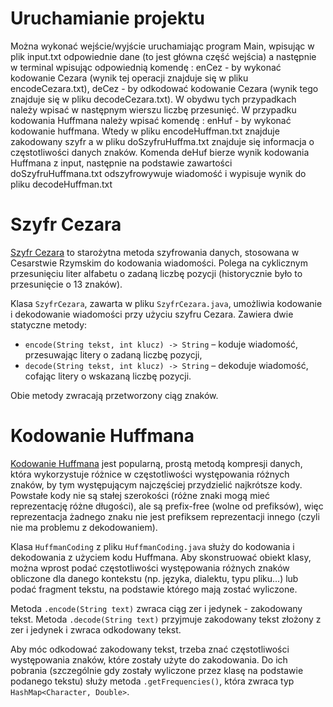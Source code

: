 # Uruchamianie projektu

Można wykonać wejście/wyjście uruchamiając program Main, wpisując w plik input.txt odpowiednie dane (to jest główna część wejścia) a następnie w terminal wpisując odpowiednią komendę : enCez - by wykonać kodowanie Cezara (wynik tej operacji znajduje się w pliku encodeCezara.txt), deCez - by odkodować kodowanie Cezara (wynik tego znajduje się w pliku decodeCezara.txt). W obydwu tych przypadkach należy wpisać w następnym wierszu liczbę przesunięć. W przypadku kodowania Huffmana należy wpisać komendę : enHuf - by wykonać kodowanie huffmana. Wtedy w pliku encodeHuffman.txt znajduje zakodowany szyfr a w pliku doSzyfruHuffma.txt znajduje się informacja o częstotliwości danych znaków. Komenda deHuf bierze wynik kodowania Huffmana z input, następnie na podstawie zawartości doSzyfruHuffmana.txt odszyfrowywuje wiadomość i wypisuje wynik do pliku decodeHuffman.txt
 
# Szyfr Cezara

[Szyfr Cezara](https://pl.wikipedia.org/wiki/Szyfr_Cezara) to starożytna metoda szyfrowania danych, stosowana w Cesarstwie Rzymskim do kodowania wiadomości. Polega na cyklicznym przesunięciu liter alfabetu o zadaną liczbę pozycji (historycznie było to przesunięcie o 13 znaków).

Klasa `SzyfrCezara`, zawarta w pliku `SzyfrCezara.java`, umożliwia kodowanie i dekodowanie wiadomości przy użyciu szyfru Cezara. Zawiera dwie statyczne metody:
- `encode(String tekst, int klucz) -> String` – koduje wiadomość, przesuwając litery o zadaną liczbę pozycji,
- `decode(String tekst, int klucz) -> String` – dekoduje wiadomość, cofając litery o wskazaną liczbę pozycji.

Obie metody zwracają przetworzony ciąg znaków.

# Kodowanie Huffmana

[Kodowanie Huffmana](https://en.wikipedia.org/wiki/Huffman_coding) jest popularną, prostą metodą kompresji danych, która wykorzystuje różnice w częstotliwości występowania różnych znaków, by tym występującym najczęściej przydzielić najkrótsze kody. Powstałe kody nie są stałej szerokości (różne znaki mogą mieć reprezentację różne długości), ale są prefix-free (wolne od prefiksów), więc reprezentacja żadnego znaku nie jest prefiksem reprezentacji innego (czyli nie ma problemu z dekodowaniem).

Klasa `HuffmanCoding` z pliku `HuffmanCoding.java` służy do kodowania i dekodowania z użyciem kodu Huffmana. Aby skonstruować obiekt klasy, można wprost podać częstotliwości występowania różnych znaków obliczone dla danego kontekstu (np. języka, dialektu, typu pliku...) lub podać fragment tekstu, na podstawie którego mają zostać wyliczone.

Metoda `.encode(String text)` zwraca ciąg zer i jedynek - zakodowany tekst. Metoda `.decode(String text)` przyjmuje zakodowany tekst złożony z zer i jedynek i zwraca odkodowany tekst.

Aby móc odkodować zakodowany tekst, trzeba znać częstotliwości występowania znaków, które zostały użyte do zakodowania. Do ich pobrania (szczególnie gdy zostały wyliczone przez klasę na podstawie podanego tekstu) służy metoda `.getFrequencies()`, która zwraca typ `HashMap<Character, Double>`.
